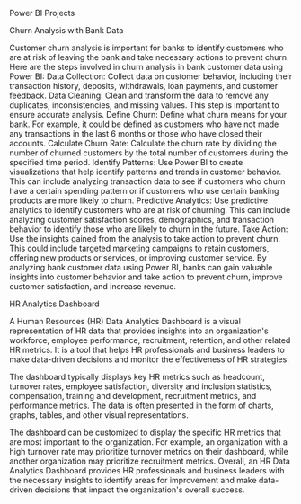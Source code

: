 Power BI Projects

Churn Analysis with Bank Data

Customer churn analysis is important for banks to identify customers who are at risk of leaving the bank and take necessary actions to prevent churn. Here are the steps involved in churn analysis in bank customer data using Power BI:
Data Collection: Collect data on customer behavior, including their transaction history, deposits, withdrawals, loan payments, and customer feedback.
Data Cleaning: Clean and transform the data to remove any duplicates, inconsistencies, and missing values. This step is important to ensure accurate analysis.
Define Churn: Define what churn means for your bank. For example, it could be defined as customers who have not made any transactions in the last 6 months or those who have closed their accounts.
Calculate Churn Rate: Calculate the churn rate by dividing the number of churned customers by the total number of customers during the specified time period.
Identify Patterns: Use Power BI to create visualizations that help identify patterns and trends in customer behavior. This can include analyzing transaction data to see if customers who churn have a certain spending pattern or if customers who use certain banking products are more likely to churn.
Predictive Analytics: Use predictive analytics to identify customers who are at risk of churning. This can include analyzing customer satisfaction scores, demographics, and transaction behavior to identify those who are likely to churn in the future.
Take Action: Use the insights gained from the analysis to take action to prevent churn. This could include targeted marketing campaigns to retain customers, offering new products or services, or improving customer service.
By analyzing bank customer data using Power BI, banks can gain valuable insights into customer behavior and take action to prevent churn, improve customer satisfaction, and increase revenue.



HR Analytics Dashboard

A Human Resources (HR) Data Analytics Dashboard is a visual representation of HR data that provides insights into an organization's workforce, employee performance, recruitment, retention, and other related HR metrics. It is a tool that helps HR professionals and business leaders to make data-driven decisions and monitor the effectiveness of HR strategies.

The dashboard typically displays key HR metrics such as headcount, turnover rates, employee satisfaction, diversity and inclusion statistics, compensation, training and development, recruitment metrics, and performance metrics. The data is often presented in the form of charts, graphs, tables, and other visual representations.

The dashboard can be customized to display the specific HR metrics that are most important to the organization. For example, an organization with a high turnover rate may prioritize turnover metrics on their dashboard, while another organization may prioritize recruitment metrics.
Overall, an HR Data Analytics Dashboard provides HR professionals and business leaders with the necessary insights to identify areas for improvement and make data-driven decisions that impact the organization's overall success.





